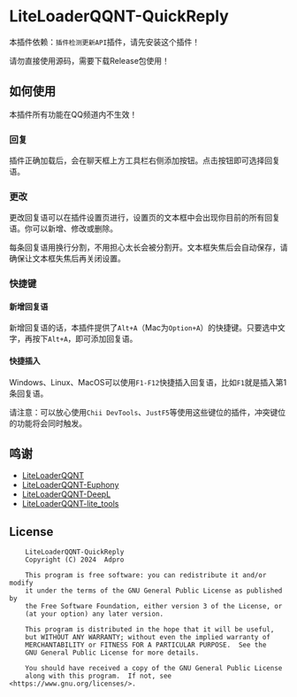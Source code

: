 # LiteLoaderQQNT-QuickReply

本插件依赖：`插件检测更新API`插件，请先安装这个插件！

请勿直接使用源码，需要下载Release包使用！

## 如何使用

本插件所有功能在QQ频道内不生效！

### 回复

插件正确加载后，会在聊天框上方工具栏右侧添加按钮。点击按钮即可选择回复语。

### 更改

更改回复语可以在插件设置页进行，设置页的文本框中会出现你目前的所有回复语。你可以新增、修改或删除。

每条回复语用换行分割，不用担心太长会被分割开。文本框失焦后会自动保存，请确保让文本框失焦后再关闭设置。

### 快捷键

#### 新增回复语

新增回复语的话，本插件提供了`Alt+A`（Mac为`Option+A`）的快捷键。只要选中文字，再按下`Alt+A`，即可添加回复语。

#### 快捷插入

Windows、Linux、MacOS可以使用`F1-F12`快捷插入回复语，比如`F1`就是插入第1条回复语。

请注意：可以放心使用`Chii DevTools`、`JustF5`等使用这些键位的插件，冲突键位的功能将会同时触发。

## 鸣谢
* [LiteLoaderQQNT](https://github.com/LiteLoaderQQNT/LiteLoaderQQNT/)
* [LiteLoaderQQNT-Euphony](https://github.com/xtaw/LiteLoaderQQNT-Euphony)
* [LiteLoaderQQNT-DeepL](https://github.com/MUKAPP/LiteLoaderQQNT-DeepL)
* [LiteLoaderQQNT-lite_tools](https://github.com/xiyuesaves/LiteLoaderQQNT-lite_tools)

## License
```
    LiteLoaderQQNT-QuickReply
    Copyright (C) 2024  Adpro

    This program is free software: you can redistribute it and/or modify
    it under the terms of the GNU General Public License as published by
    the Free Software Foundation, either version 3 of the License, or
    (at your option) any later version.

    This program is distributed in the hope that it will be useful,
    but WITHOUT ANY WARRANTY; without even the implied warranty of
    MERCHANTABILITY or FITNESS FOR A PARTICULAR PURPOSE.  See the
    GNU General Public License for more details.

    You should have received a copy of the GNU General Public License
    along with this program.  If not, see <https://www.gnu.org/licenses/>.
```